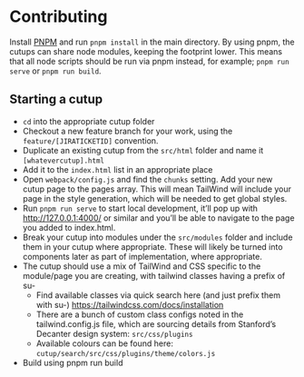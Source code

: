 # Contributing
Install [PNPM](https://pnpm.io/installation) and run `pnpm install` in the main directory. By using pnpm, the cutups can share node modules, keeping the footprint lower. This means that all node scripts should be run via pnpm instead, for example; `pnpm run serve` or `pnpm run build`.

## Starting a cutup
* `cd` into the appropriate cutup folder
* Checkout a new feature branch for your work, using the `feature/[JIRATICKETID]` convention.
* Duplicate an existing cutup from the `src/html` folder and name it `[whatevercutup].html`
* Add it to the `index.html` list in an appropriate place
* Open `webpack/config.js` and find the `chunks` setting. Add your new cutup page to the pages array. This will mean TailWind will include your page in the style generation, which will be needed to get global styles.
* Run `pnpm run serve` to start local development, it’ll pop up with http://127.0.0.1:4000/ or similar and you’ll be able to navigate to the page you added to index.html.
* Break your cutup into modules under the `src/modules` folder and include them in your cutup where appropriate. These will likely be turned into components later as part of implementation, where appropriate.
* The cutup should use a mix of TailWind and CSS specific to the module/page you are creating, with tailwind classes having a prefix of su-
    * Find available classes via quick search here (and just prefix them with su-) https://tailwindcss.com/docs/installation
    * There are a bunch of custom class configs noted in the tailwind.config.js file, which are sourcing details from Stanford’s Decanter design system: `src/css/plugins`
    * Available colours can be found here: `cutup/search/src/css/plugins/theme/colors.js`
* Build using pnpm run build

